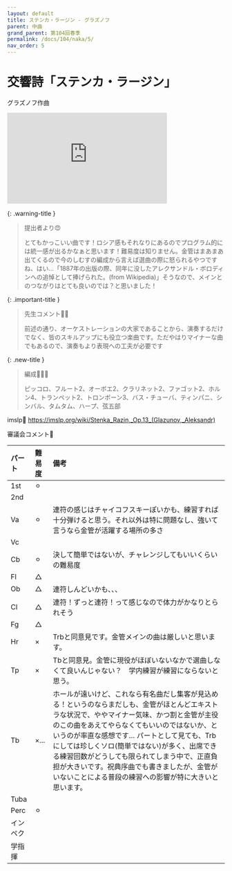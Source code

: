 ```yaml
---
layout: default
title: ステンカ・ラージン - グラズノフ
parent: 中曲
grand_parent: 第104回春季
permalink: /docs/104/naka/5/
nav_order: 5
---
```


# 交響詩「ステンカ・ラージン」

グラズノフ作曲

<iframe width="370" height="210" src="https://www.youtube.com/embed/-bKMb_RrwYI?si=dNsl_AWZdNziGp4B" title="YouTube video player" frameborder="0" allow="accelerometer; autoplay; clipboard-write; encrypted-media; gyroscope; picture-in-picture; web-share" allowfullscreen></iframe>

{: .warning-title }
> 提出者より😍
>
> とてもかっこいい曲です！ロシア感もそれなりにあるのでプログラム的には統一感が出るかなぁと思います！難易度は知りません。金管はまあまあ出てくるので今のしむすの編成から言えば選曲の際に怒られるやつですね、はい...「1887年の出版の際、同年に没したアレクサンドル・ボロディンへの追悼として捧げられた。(from Wikipedia)」そうなので、メインとのつながりはとても良いのでは？と思いました！

{: .important-title }
> 先生コメント🤵‍♂️
>
> 前述の通り、オーケストレーションの大家であることから、演奏するだけでなく、皆のスキルアップにも役立つ楽曲です。ただやはりマイナーな曲でもあるので、演奏もより表現への工夫が必要です

{: .new-title }
> 編成🎻🎺🥁
>
> ピッコロ、フルート2、オーボエ2、クラリネット2、ファゴット2、ホルン4、トランペット2、トロンボーン3、バス・チューバ、ティンパニ、シンバル、タムタム、ハープ、弦五部

imslp🎼
<a href="https://imslp.org/wiki/Stenka_Razin,_Op.13_(Glazunov,_Aleksandr)">https://imslp.org/wiki/Stenka_Razin,_Op.13_(Glazunov,_Aleksandr)</a>

審議会コメント📝

| パート       | 難易度          | 備考 |
|:-------------|:------------------|:------|
| 1st         | ⚪︎ |   |
| 2nd |  | |
| Va         | ⚪︎  | 連符の感じはチャイコフスキーぽいかも、練習すれば十分弾けると思う。それ以外は特に問題なし、強いて言うなら金管が活躍する場所の多さ |
| Vc          |  |  |
| Cb | ⚪︎ | 決して簡単ではないが、チャレンジしてもいいくらいの難易度 |
| Fl         |  △ |  |
| Ob         | △ | 連符しんどいかも、、、 |
| Cl         | △  | 連符！ずっと連符！って感じなので体力がかなりとられそう |
| Fg          | △ |  |
| Hr | × | Trbと同意見です。金管メインの曲は厳しいと思います。 |
| Tp         | ×  | Tbと同意見。金管に現役がほぼいないなかで選曲しなくて良いんじゃない？　学内練習が練習にならないと思う。 |
| Tb         | ×... | ホールが遠いけど、これなら有名曲だし集客が見込める！というのならまだしも、金管がほとんどエキストラな状況で、ややマイナー気味、かつ割と金管が主役のこの曲をあえてやらなくてもいいのではないか、というのが率直な感想です… パートとして見ても、Trbにしては珍しくソロ(簡単ではない)が多く、出席できる練習回数がどうしても限られてしまう中で、正直負担が大きいです。祝典序曲でも書きましたが、金管がいないことによる普段の練習への影響が特に大きいと思います。 |
| Tuba         |   |  |
| Perc          | ⚪︎ |  |
| インペク |  | |
| 学指揮         |   |  |
